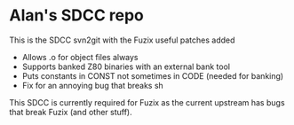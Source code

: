 # Alan's SDCC repo

This is the SDCC svn2git with the Fuzix useful patches added

- Allows .o for object files always
- Supports banked Z80 binaries with an external bank tool
- Puts constants in CONST not sometimes in CODE (needed for banking)
- Fix for an annoying bug that breaks sh

This SDCC is currently required for Fuzix as the current upstream has bugs
that break Fuzix (and other stuff).
